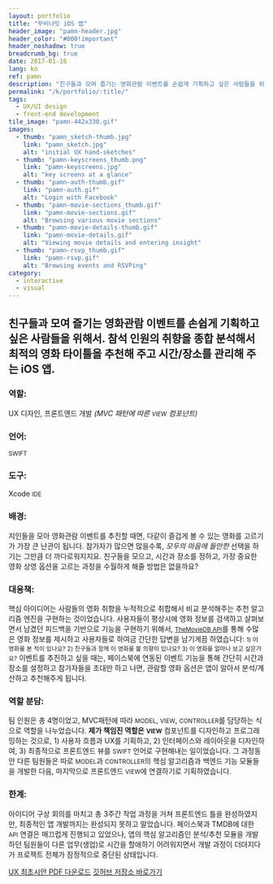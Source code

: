 ```yaml
---
layout: portfolio
title: "무비나잇 iOS 앱"
header_image: "pamn-header.jpg"
header_color: "#000!important"
header_noshadow: true
breadcrumb_bg: true
date: 2017-01-16
lang: ko
ref: pamn
description: "친구들과 모여 즐기는 영화관람 이벤트를 손쉽게 기획하고 싶은 사람들을 위해서. 참석 인원의 취향을 종합 분석해서 최적의 영화 타이틀을 추천해 주고 시간/장소를 관리해 주는 iOS 앱."
permalink: "/k/portfolio/:title/"
tags:
  - UX/UI design
  - front-end development
tile_image: "pamn-442x330.gif"
images:
  - thumb: "pamn_sketch-thumb.jpg"
    link: "pamn_sketch.jpg"
    alt: "initial UX hand-sketches"
  - thumb: "pamn-keyscreens_thumb.png"
    link: "pamn-keyscreens.jpg"
    alt: "key screens at a glance"
  - thumb: "pamn-auth-thumb.gif"
    link: "pamn-auth.gif"
    alt: "Login with Facebook"
  - thumb: "pamn-movie-sections_thumb.gif"
    link: "pamn-movie-sections.gif"
    alt: "Browsing various movie sections"
  - thumb: "pamn-movie-details-thumb.gif"
    link: "pamn-movie-details.gif"
    alt: "Viewing movie details and entering insight"
  - thumb: "pamn-rsvp_thumb.gif"
    link: "pamn-rsvp.gif"
    alt: "Browsing events and RSVPing"
category:
  - interactive
  - visual
---
```

<section class="project-summary">
  <h1>친구들과 모여 즐기는 영화관람 이벤트를 손쉽게 기획하고 싶은 사람들을 위해서. 참석 인원의 취향을 종합 분석해서 최적의 영화 타이틀을 추천해 주고 시간/장소를 관리해 주는 iOS 앱.</h1>
  <section class="info">
    <h3>역할:</h3>
    <p>UX 디자인, 프론트엔드 개발 <em>(MVC 패턴에 따른 <small>VIEW</small> 컴포넌트)</em></p>
  </section>
  <section class="info">
    <h3>언어:</h3>
    <p><small>SWIFT</small></p>
  </section>
  <section class="info">
    <h3>도구:</h3>
    <p>Xcode <small>IDE</small></p>
  </section>
  <section class="info">
    <h3>배경:</h3>
    <p>지인들을 모아 영화관람 이벤트를 추진할 때면, 다같이 즐겁게 볼 수 있는 영화를 고르기가 가장 큰 난관이 됩니다. 참가자가 많으면 많을수록, <em>모두의 마음에 들만한</em> 선택을 하기는 그만큼 더 까다로워지지요. 친구들을 모으고, 시간과 장소를 정하고, 가장 중요한 영화 상영 옵션을 고르는 과정을 수월하게 해줄 방법은 없을까요?
    </p>
  </section>
  <section class="info">
    <h3>대응책:</h3>
    <p>핵심 아이디어는 사람들의 영화 취향을 누적적으로 취합해서 비교 분석해주는 추천 알고리즘 엔진을 구현하는 것이었습니다. 사용자들이 평상시에 영화 정보를 검색하고 살펴보면서 남겼던 피드백을 기반으로 기능을 구현하기 위해서, <small><a href="https://www.themoviedb.org/" target="_blank">TheMovieDB API</a></small>를 통해 수많은 영화 정보를 제시하고 사용자들로 하여금 간단한 답변을 남기게끔 하였습니다: <span><small>1) 이 영화를 본 적이 있나요? 2) 친구들과 함께 이 영화를 볼 의향이 있나요? 3) 이 영화를 얼마나 보고 싶은가요?</small></span> 이벤트를 추진하고 싶을 때는, 페이스북에 연동된 이벤트 기능을 통해 간단히 시간과 장소를 설정하고 참가자들을 초대만 하고 나면, 관람할 영화 옵션은 앱이 알아서 분석/계산하고 추천해주게 됩니다.
    </p>
  </section>
  <section class="info">
    <h3>역할 분담:</h3>
    <p>팀 인원은 총 4명이었고, MVC패턴에 따라 <small>MODEL</small>, <small>VIEW</small>, <small>CONTROLLER</small>를 담당하는 식으로 역할을 나누었습니다. <strong>제가 책임진 역할은</strong> <small><b>VIEW</b></small> 컴포넌트를 디자인하고 프로그래밍하는 것으로, 1) 사용자 흐름과 UX를 기획하고, 2) 인터페이스와 레이아웃을 디자인하여, 3) 최종적으로 프론트엔드 뷰를 <small>SWIFT</small> 언어로 구현해내는 일이었습니다. 그 과정동안 다른 팀원들은 따로 <small>MODEL</small>과 <small>CONTROLLER</small>의 핵심 알고리즘과 백엔드 기능 모듈들을 개발한 다음, 마지막으로 프론트엔드 <small>VIEW</small>에 연결하기로 기획하였습니다.
    </p>
  </section>
  <section class="info">
    <h3>한계:</h3>
    <p>아이디어 구상 회의를 마치고 총 3주간 작업 과정을 거쳐 프론트엔드 틀을 완성하였지만, 최종적인 앱 개발까지는 완성되지 못하고 말았습니다. 페이스북과 TMDB에 대한 <small>API</small> 연결은 매끄럽게 진행되고 있었으나, 앱의 핵심 알고리즘인 분석/추천 모듈을 개발하던 팀원들이 다른 업무(생업)로 시간을 할애하기 어려워지면서 개발 과정이 더뎌지다가 프로젝트 전체가 잠정적으로 중단된 상태입니다.    </p>
  </section>
</section>

<div class="buttons">
  <span class="unselectable">
  <a href="/download/pamn_draft_r1.pdf" title="Download initial UX draft" target="_blank">UX 최초시안 PDF 다운로드</a></span>
  <span class="unselectable"><a href="https://github.com/baadaa/plan-a-movie-night" title="GitHub repo" target="_blank">깃허브 저장소 바로가기</a></span>
</div>
